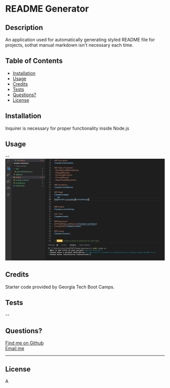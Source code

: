 # README Generator

## Description
An application used for automatically generating styled README file for projects, sothat  manual markdown isn't necessary each time.

## Table of Contents
- [Installation](#installation)
- [Usage](#usage)
- [Credits](#credits)
- [Tests](#tests)
- [Questions?](#questions?)
- [License](#license)

## Installation
Inquirer is necessary for proper functionality inside Node.js

## Usage
--  
![Application screenshot](screenshot.png)

## Credits
Starter code provided by Georgia Tech Boot Camps.

## Tests
--

## Questions?
[Find me on Github](https://github.com/hr-ivey)  
[Email me](mailto:haleyrivey@gmail.com)

---
## License
A